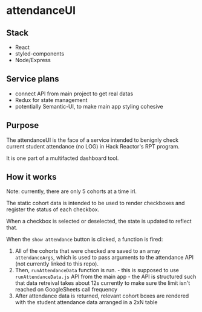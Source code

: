 # attendanceUI

## Stack
- React
- styled-components
- Node/Express

## Service plans
- connect API from main project to get real datas
- Redux for state management
- potentially Semantic-UI, to make main app styling cohesive

## Purpose
The attendanceUI is the face of a service intended to benignly check current student attendance (no LOG) in Hack Reactor's RPT program.

It is one part of a multifacted dashboard tool.

## How it works

Note: currently, there are only 5 cohorts at a time irl.

The static cohort data is intended to be used to render checkboxes and register the status of each checkbox.

When a checkbox is selected or deselected, the state is updated to reflect that.

When the `show attendance` button is clicked, a function is fired:
  1. All of the cohorts that were checked are saved to an array `attendanceArgs`, which is used to pass arguments to the attendance API (not currently linked to this repo).
  2. Then, `runAttendanceData` function is run.
    - this is supposed to use `runAttendanceData.js` API from the main app
    - the API is structured such that data retreival takes about 12s currently to make sure the limit isn't reached on GoogleSheets call frequency
  3. After attendance data is returned, relevant cohort boxes are rendered with the student attendance data arranged in a 2xN table
